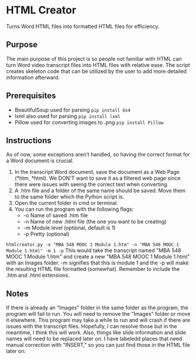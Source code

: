 # HTML Creator
Turns Word HTML files into formatted HTML files for efficiency. 
## Purpose
The main purpose of this project is so people not familiar with HTML can turn Word video transcript files into HTML files with relative ease. The script creates skeleton code that can be utilized by the user to add more detailed information afterward.

## Prerequisites
- BeautifulSoup used for parsing
```pip install bs4```
- lxml also used for parsing
```pip install lxml```
- Pillow used for converting images to .png
```pip install Pillow```


## Instructions
As of now, some exceptions aren't handled, so having the correct format for a Word document is crucial. 
1. In the transcript Word document, save the document as a Web Page (*htm, *html). We DON'T want to save it as a filtered web page since there were issues with seeing the correct text when converting.
2. A .htm file and a folder of the same name should be saved. Move them to the same folder which the Python script is.
3. Open the current folder in cmd or terminal.
4. You can run the program with the following flags:
    - -o Name of saved .htm file
    - -n Name of new .html file (the one you want to be creating)
    - -m Module level (optional, default is 1)
    - -p Pretty (optional)

```htmlcreator.py -o "MBA 548 MOOC 1 Module 1.htm" -n "MBA 548 MOOC 1 Module 1.html" -m 1 -p```
This would take the transcript named "MBA 548 MOOC 1 Module 1.htm" and create a new "MBA 548 MOOC 1 Module 1.html" with an Images folder. -m signifies that this is module 1 and the -p will make the resulting HTML file formatted (somewhat). Remember to include the .htm and .html extensions.

## Notes
If there is already an "Images" folder in the same folder as the program, the program will fail to run. You will need to remove the "Images" folder or move it elsewhere.
This program may take a while to run and will crash if there are issues with the transcript files. Hopefully, I can resolve those but in the meantime, I think this will work.
Also, things like slide information and slide names will need to be replaced later on. I have labeledd places that need manual correction with "INSERT," so you can just find those in the HTML file later on.
